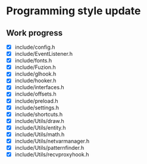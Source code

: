 # Programming style update

## Work progress
- [x] include/config.h
- [x] include/EventListener.h
- [x] include/fonts.h
- [x] include/Fuzion.h
- [x] include/glhook.h
- [x] include/hooker.h
- [x] include/interfaces.h
- [x] include/offsets.h
- [x] include/preload.h
- [x] include/settings.h
- [x] include/shortcuts.h
- [x] include/Utils/draw.h
- [x] include/Utils/entity.h
- [x] include/Utils/math.h
- [x] include/Utils/netvarmanager.h
- [x] include/Utils/patternfinder.h
- [x] include/Utils/recvproxyhook.h
